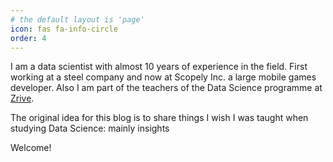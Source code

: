 ```yaml
---
# the default layout is 'page'
icon: fas fa-info-circle
order: 4
---
```


I am a data scientist with almost 10 years of experience in the field. First working at a steel company and now at Scopely Inc. a large mobile games developer. Also I am part of the teachers of the Data Science programme at [Zrive](https://programs.zriveapp.com/data-science).

The original idea for this blog is to share things I wish I was taught when studying Data Science: mainly insights

Welcome!
